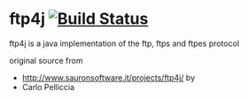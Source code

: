 ftp4j [![Build Status](https://travis-ci.org/asbachb/ftp4j.svg?branch=master)](https://travis-ci.org/asbachb/ftp4j)
=====

ftp4j is a java implementation of the ftp, ftps and ftpes protocol

original source from
* http://www.sauronsoftware.it/projects/ftp4j/
by
* Carlo Pelliccia
